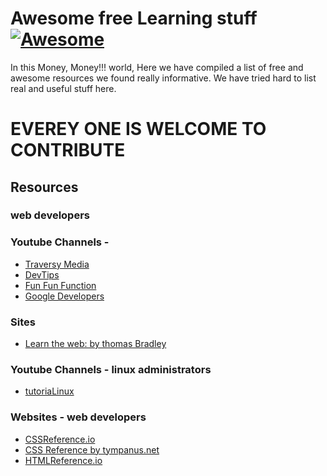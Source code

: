 # Awesome free Learning stuff [![Awesome](https://cdn.rawgit.com/sindresorhus/awesome/d7305f38d29fed78fa85652e3a63e154dd8e8829/media/badge.svg)](https://github.com/sindresorhus/awesome)

In this Money, Money!!! world, Here we have compiled a list of free and awesome resources we found really informative. We have tried hard to list real and useful stuff here. 

# EVEREY ONE IS WELCOME TO CONTRIBUTE

Resources
---------
### web developers 
### Youtube Channels - 
- [Traversy Media](https://www.youtube.com/channel/UC29ju8bIPH5as8OGnQzwJyA)
- [DevTips](https://www.youtube.com/user/DevTipsForDesigners)
- [Fun Fun Function](https://www.youtube.com/channel/UCO1cgjhGzsSYb1rsB4bFe4Q)
- [Google Developers](https://www.youtube.com/user/GoogleDevelopers)
### Sites
- [Learn the web: by thomas Bradley](https://learn-the-web.algonquindesign.ca)
### Youtube Channels - linux administrators
- [tutoriaLinux](https://www.youtube.com/channel/UCvA_wgsX6eFAOXI8Rbg_WiQ)


### Websites - web developers
- [CSSReference.io](https://cssreference.io/)
- [CSS Reference by tympanus.net](https://tympanus.net/codrops/css_reference/)
- [HTMLReference.io](https://htmlreference.io/)
